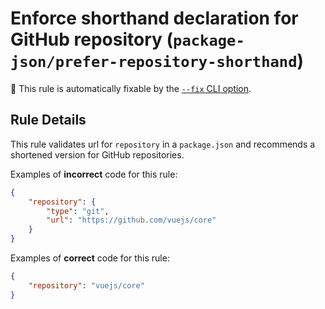 # Enforce shorthand declaration for GitHub repository (`package-json/prefer-repository-shorthand`)

🔧 This rule is automatically fixable by the [`--fix` CLI option](https://eslint.org/docs/latest/user-guide/command-line-interface#--fix).

<!-- end auto-generated rule header -->

## Rule Details

This rule validates url for `repository` in a `package.json` and recommends a shortened version for GitHub repositories.

Examples of **incorrect** code for this rule:

```json
{
	"repository": {
		"type": "git",
		"url": "https://github.com/vuejs/core"
	}
}
```

Examples of **correct** code for this rule:

```json
{
	"repository": "vuejs/core"
}
```
